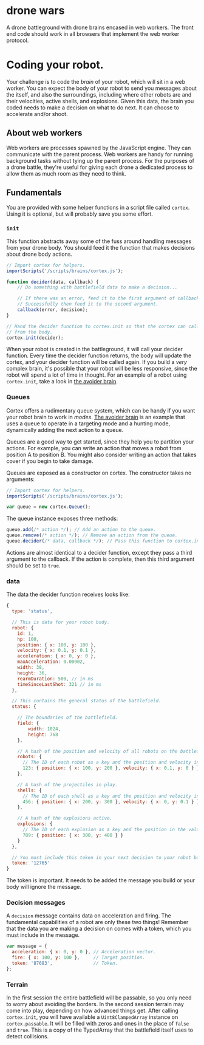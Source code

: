# drone wars

A drone battleground with drone brains encased in web workers. The front end code should work in all
browsers that implement the web worker protocol.

# Coding your robot.

Your challenge is to code the _brain_ of your robot, which will sit in a web worker. You can expect
the body of your robot to send you messages about the itself, and also the surroundings, including
where other robots are and their velocities, active shells, and explosions. Given this data, the
brain you coded needs to make a decision on what to do next. It can choose to accelerate and/or
shoot.

## About web workers

Web workers are processes spawned by the JavaScript engine. They can communicate with the parent
process. Web workers are handy for running background tasks without tying up the parent process. For
the purposes of a drone battle, they're useful for giving each drone a dedicated process to allow
them as much room as they need to think.

## Fundamentals

You are provided with some helper functions in a script file called `cortex`. Using it is optional,
but will probably save you some effort.

### `init`

This function abstracts away some of the fuss around handling messages from your drone body. You
should feed it the function that makes decisions about drone body actions.

```javascript
// Import cortex for helpers.
importScripts('/scripts/brains/cortex.js');

function decider(data, callback) {
    // Do something with battlefield data to make a decision...

    // If there was an error, feed it to the first argument of callback. If a decision was made
    // Successfully then feed it to the second argument.
    callback(error, decision);
}

// Hand the decider function to cortex.init so that the cortex can call it whenever data arrives
// from the body.
cortex.init(decider);
```

When your robot is created in the battleground, it will call your decider function. Every time the
decider function returns, the body will update the cortex, and your decider function will be called
again. If you build a _very_ complex brain, it's possible that your robot will be less responsive,
since the robot will spend a lot of time in thought. For an example of a robot using `cortex.init`,
take a look in [the avoider brain](/frontend/scripts/brains/avoider.js).

### Queues

Cortex offers a rudimentary queue system, which can be handy if you want your robot brain to work in
_modes_. [The avoider brain](/frontend/scripts/brains/avoider.js) is an example that uses a queue to
operate in a targeting mode and a hunting mode, dynamically adding the next action to a queue.

Queues are a good way to get started, since they help you to partition your actions. For example,
you can write an action that moves a robot from position A to position B. You might also consider
writing an action that takes cover if you begin to take damage.

Queues are exposed as a constructor on cortex. The constructor takes no arguments:

```javascript
// Import cortex for helpers.
importScripts('/scripts/brains/cortex.js');

var queue = new cortex.Queue();
```

The queue instance exposes three methods:

```javascript
queue.add(/* action */); // Add an action to the queue.
queue.remove(/* action */); // Remove an action from the queue.
queue.decider(/* data, callback */); // Pass this function to cortex.init.
```

Actions are almost identical to a decider function, except they pass a third argument to the
callback. If the action is complete, then this third argument should be set to `true`.

### data

The data the decider function receives looks like:

```javascript
{
  type: 'status',

  // This is data for your robot body.
  robot: {
    id: 1,
    hp: 100,
    position: { x: 100, y: 100 },
    velocity: { x: 0.1, y: 0.1 },
    acceleration: { x: 0, y: 0 },
    maxAcceleration: 0.00002,
    width: 38,
    height: 36,
    rearmDuration: 500, // in ms
    timeSinceLastShot: 321 // in ms
  },

  // This contains the general status of the battlefield.
  status: {

    // The boundaries of the battlefield.
    field: {
        width: 1024,
        height: 768
    },

    // A hash of the position and velocity of all robots on the battlefield (including you!)
    robots: {
      // The ID of each robot as a key and the position and velocity in the value.
      123: { position: { x: 100, y: 200 }, velocity: { x: 0.1, y: 0 } }
    },

    // A hash of the projectiles in play.
    shells: {
      // The ID of each shell as a key and the position and velocity in the value.
      456: { position: { x: 200, y: 300 }, velocity: { x: 0, y: 0.1 } }
    },

    // A hash of the explosions active.
    explosions: {
      // The ID of each explosion as a key and the position in the value.
      789: { position: { x: 300, y: 400 } }
    }
  },

  // You must include this token in your next decision to your robot body.
  token: '12765'
}
```

The token is important. It needs to be added the message you build or your body will ignore the
message.

### Decision messages

A `decision` message contains data on acceleration and firing. The fundamental capabilities of a
robot are only these two things! Remember that the data you are making a decision on comes with a
token, which you must include in the message.

```javascript
var message = {
  acceleration: { x: 0, y: 0 }, // Acceleration vector.
  fire: { x: 100, y: 100 },     // Target position.
  token: '87683',               // Token.
};
```

### Terrain

In the first session the entire battlefield will be passable, so you only need to worry about
avoiding the borders. In the second session terrain may come into play, depending on how advanced
things get. After calling `cortex.init`, you will have available a `Uint8ClampedArray` instance
on `cortex.passable`. It will be filled with zeros and ones in the place of `false` and `true`. This
is a copy of the TypedArray that the battlefield itself uses to detect collisions.

